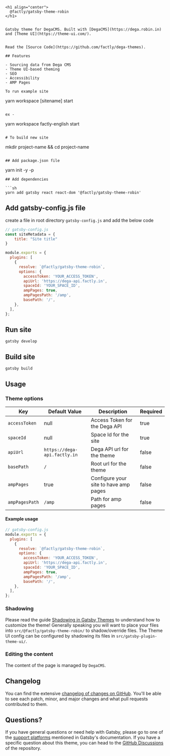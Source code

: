 ```
<h1 align="center">
  @factly/gatsby-theme-robin
</h1>


Gatsby theme for DegaCMS. Built with [DegaCMS](https://dega.robin.in) and [Theme UI](https://theme-ui.com/).


Read the [Source Code](https://github.com/factly/dega-themes).

## Features

- Sourcing data from Dega CMS
- Theme UI-based theming
- SEO
- Accessibility
- AMP Pages

To run example site

```
yarn workspace [sitename] start

```

ex -

```
yarn workspace factly-english start

```

# To build new site

```
mkdir project-name && cd project-name
```

## Add package.json file

```
yarn init -y -p
```
## Add dependencies

```sh
yarn add gatsby react react-dom '@factly/gatsby-theme-robin'
```

## Add gatsby-config.js file

create a file in root directory `gatsby-config.js` and add the below code

```js
// gatsby-config.js
const siteMetadata = {
    title: "Site title"
}

module.exports = {
  plugins: [
    {
      resolve: `@factly/gatsby-theme-robin`,
      options: {
        accessToken: 'YOUR_ACCESS_TOKEN',
        apiUrl: 'https://dega-api.factly.in',
        spaceId: 'YOUR_SPACE_ID',
        ampPages: true,
        ampPagesPath: '/amp',
        basePath: '/',      
    },
  ],
};
```


## Run site

```
gatsby develop
```

## Build site

```
gatsby build
```


## Usage

### Theme options

| Key        | Default Value | Description                                                                                              | Required |
| ---------- | ------------- | ------------------------------------------------------------------------------------------------------- | ---------- | 
| `accessToken`      | null        | Access Token for the Dega API | true |
| `spaceId` | null | Space Id for the site       | true |
| `apiUrl` | `https://dega-api.factly.in`           | Dega API url for the theme     | false |
| `basePath` | `/` | Root url for the theme        | false |
| `ampPages` | true | Configure your site to have amp pages    | false |
| `ampPagesPath` | `/amp` | Path for amp pages        | false |


#### Example usage

```js
// gatsby-config.js
module.exports = {
  plugins: [
    {
      resolve: `@factly/gatsby-theme-robin`,
      options: {
        accessToken: 'YOUR_ACCESS_TOKEN',
        apiUrl: 'https://dega-api.factly.in',
        spaceId: 'YOUR_SPACE_ID',
        ampPages: true,
        ampPagesPath: '/amp',
        basePath: '/',      
    },
  ],
};
```


### Shadowing

Please read the guide [Shadowing in Gatsby Themes](https://www.gatsbyjs.com/docs/how-to/plugins-and-themes/shadowing/) to understand how to customize the theme! Generally speaking you will want to place your files into `src/@factly/gatsby-theme-robin/` to shadow/override files. The Theme UI config can be configured by shadowing its files in `src/gatsby-plugin-theme-ui/`.

### Editing the content

The content of the page is managed by `DegaCMS`.

## Changelog

You can find the extensive [changelog of changes on GitHub](https://github.com/factly/dega-themes/blob/main/themes/gatsby-theme-factly/CHANGELOG.md). You'll be able to see each patch, minor, and major changes and what pull requests contributed to them.

## Questions?

If you have general questions or need help with Gatsby, please go to one of the [support platforms](https://www.gatsbyjs.com/contributing/community/#where-to-get-support) mentioned in Gatsby's documentation. If you have a specific question about this theme, you can head to the [GitHub Discussions](https://github.com/LekoArts/gatsby-themes/discussions) of the repository.



```